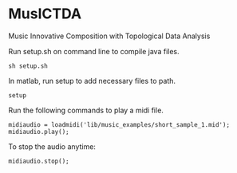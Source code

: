 MusICTDA
========

Music Innovative Composition with Topological Data Analysis

Run setup.sh on command line to compile java files.

    sh setup.sh

In matlab, run setup to add necessary files to path.

    setup

Run the following commands to play a midi file.

    midiaudio = loadmidi('lib/music_examples/short_sample_1.mid');
	midiaudio.play();

To stop the audio anytime:

    midiaudio.stop();
